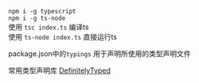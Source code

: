 `npm i -g typescript`  
`npm i -g ts-node`  
使用 `tsc index.ts` 编译ts  
使用 `ts-node index.ts` 直接运行ts 

package.json中的`typings` 用于声明所使用的类型声明文件

常用类型声明库 [DefinitelyTyped](https://github.com/DefinitelyTyped/DefinitelyTyped)
